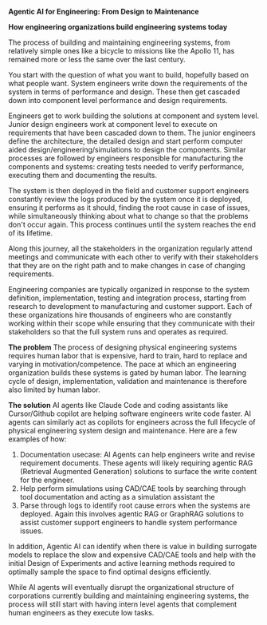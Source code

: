 **Agentic AI for Engineering: From Design to Maintenance**

**How engineering organizations build engineering systems today**

The process of building and maintaining engineering systems, from relatively simple ones like a bicycle to missions like the Apollo 11, has remained more or less the same over the last century. 

You start with the question of what you want to build, hopefully based on what people want. System engineers write down the requirements of the system in terms of performance and design. These then get cascaded down into component level performance and design requirements. 

Engineers get to work building the solutions at component and system level. Junior design engineers work at component level to execute on requirements that have been cascaded down to them. The junior engineers define the architecture, the detailed design and start perform computer aided design/engineering/simulations to design the components. Similar processes are followed by engineers responsible for manufacturing the components and systems: creating tests needed to verify performance, executing them and documenting the results. 

The system is then deployed in the field and customer support engineers constantly review the logs produced by the system once it is deployed, ensuring it performs as it should, finding the root cause in case of issues, while simultaneously thinking about what to change so that the problems don't occur again. This process continues until the system reaches the end of its lifetime. 

Along this journey, all the stakeholders in the organization regularly attend meetings and communicate with each other to verify with their stakeholders that they are on the right path and to make changes in case of changing requirements. 

Engineering companies are typically organized in response to the system definition, implementation, testing and integration process, starting from research to development to manufacturing and customer support. Each of these organizations hire thousands of engineers who are constantly working within their scope while ensuring that they communicate with their stakeholders so that the full system runs and operates as required.

**The problem**
The process of designing physical engineering systems requires human labor that is expensive, hard to train, hard to replace and varying in motivation/competence. The pace at which an engineering organization builds these systems is gated by human labor. The learning cycle of design, implementation, validation and maintenance is therefore also limited by human labor. 

**The solution**
AI agents like Claude Code and coding assistants like Cursor/Github copilot are helping software engineers write code faster. AI agents can similarly act as copilots for engineers across the full lifecycle of physical engineering system design and maintenance. Here are a few examples of how: 

1. Documentation usecase: AI Agents can help engineers write and revise requirement documents. These agents will likely requiring agentic RAG (Retrieval Augmented Generation) solutions to surface the write content for the engineer. 
2. Help perform simulations using CAD/CAE tools by searching through tool documentation and acting as a simulation assistant the 
3. Parse through logs to identify root cause errors when the systems are deployed. Again this involves agentic RAG or GraphRAG solutions to assist customer support engineers to handle system performance issues. 

In addition, Agentic AI can identify when there is value in building surrogate models to replace the slow and expensive CAD/CAE tools and help with the initial Design of Experiments and active learning methods required to optimally sample the space to find optimal designs efficiently. 

While AI agents will eventually disrupt the organizational structure of corporations currently building and maintaining engineering systems, the process will still start with having intern level agents that complement human engineers as they execute low tasks. 
